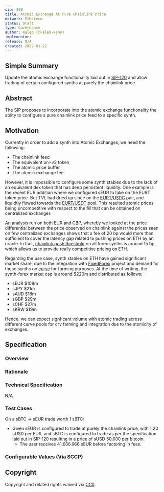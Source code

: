 ```yaml
---
sip: 198
title: Atomic Exchange At Pure Chainlink Price
network: Ethereum
status: Draft
type: Governance
author: Kaleb (@kaleb-keny)
implementor:
release: N/A
created: 2022-01-22
---
```


## Simple Summary

<!--"If you can't explain it simply, you don't understand it well enough." Simply describe the outcome the proposed changes intends to achieve. This should be non-technical and accessible to a casual community member.-->

Update the atomic exchange functionality laid out in [SIP-120](https://sips.synthetix.io/sips/sip-120/) and allow trading of certain configured synths at purely the chainlink price.

## Abstract

The SIP proposes to incorporate into the atomic exchange functionality the ablity to configure a pure chainlink price feed to a specific synth.

## Motivation

Currently in order to add a synth into Atomic Exchanges, we need the following:
 - The chainlink feed
 - The equivalent uni-v3 token
 - The atomic price buffer
 - The atomic exchange fee

However, it is impossible to configure some synth stables due to the lack of an equivalent dex token that has deep persistent liquidity. One example is the recent EUR addition where we configured sEUR to take on the EURT token price. But TVL had dried up since on the [EURT/USDC](https://info.uniswap.org/#/pools/0x1754b94a3e63be72efe44a1828cd81c4782a46c4) pair, and liquidtiy flowed towards the [EURT/USDT](https://info.uniswap.org/#/pools/0x07f3d316630719f4fc69c152f397c150f0831071) pool. This resulted atomic prices being uncompetitive with respect to the fill that can be obtained on centralized exchanges

An analysis run on both [EUR](https://ibb.co/BZQVmtB) and [GBP](https://ibb.co/GMPnx6y), whereby we looked at the price differential between the price observed on chainlink against the prices seen on few centralized exchanges shows that a fee of 20 bp would more than sufficient to cover the latency gap related to pushing prices on ETH by an oracle.
In fact, [chainlink push threshold](https://docs.chain.link/docs/ethereum-addresses/) on all forex synths is around 15 bp which allows us to provide really competitive pricing on ETH.

Regarding the use case, synth stables on ETH have gained significant market share, due to the integration with [FixedForex](http://fixedforex.fi/) project and demand for these synths on [curve](https://www.curve.fi/) for farming purposes. At the time of writing, the synth-forex market cap is around $220m and distributed as follows:
- sEUR $108m
- sJPY $21m
- sAUD $18m
- sGBP $29m
- sCHF $27m
- sKRW $19m

Hence, we can expect signficant volume with atomic trading across different curve pools for crv farming and integration due to the atomicity of exchanges.

## Specification

<!--The specification should describe the syntax and semantics of any new feature, there are five sections
1. Overview
2. Rationale
3. Technical Specification
4. Test Cases
5. Configurable Values
-->
 


### Overview

<!--This is a high level overview of *how* the SIP will solve the problem. The overview should clearly describe how the new feature will be implemented.-->


### Rationale

<!--This is where you explain the reasoning behind how you propose to solve the problem. Why did you propose to implement the change in this way, what were the considerations and trade-offs. The rationale fleshes out what motivated the design and why particular design decisions were made. It should describe alternate designs that were considered and related work. The rationale may also provide evidence of consensus within the community, and should discuss important objections or concerns raised during discussion.-->


### Technical Specification

<!--The technical specification should outline the public API of the changes proposed. That is, changes to any of the interfaces Synthetix currently exposes or the creations of new ones.-->
N/A

### Test Cases

<!--Test cases for an implementation are mandatory for SIPs but can be included with the implementation..-->

On a sBTC -> sEUR trade worth 1 sBTC:
- Given sEUR is configured to trade at purely the chainlink price, with 1.20 sUSD per EUR, and sBTC is configured to trade as per the specification laid out in SIP-120 resulting in a price of sUSD 50,000 per bitcoin.
  - The user receives 41,666.666 sEUR before factoring in fees.

### Configurable Values (Via SCCP)

<!--Please list all values configurable via SCCP under this implementation.-->


## Copyright

Copyright and related rights waived via [CC0](https://creativecommons.org/publicdomain/zero/1.0/).
